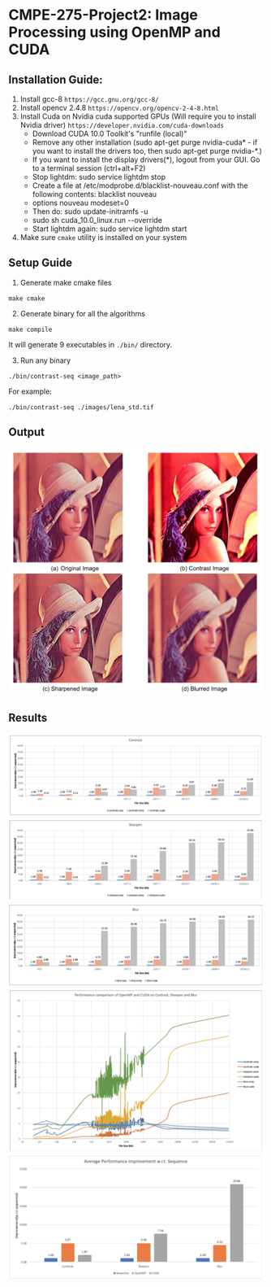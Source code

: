 # CMPE-275-Project2: Image Processing using OpenMP and CUDA

## Installation Guide:

1. Install gcc-8 `https://gcc.gnu.org/gcc-8/`
2. Install opencv 2.4.8 `https://opencv.org/opencv-2-4-8.html`
3. Install Cuda on Nvidia cuda supported GPUs (Will require you to install Nvidia driver) `https://developer.nvidia.com/cuda-downloads`
    * Download CUDA 10.0 Toolkit's  "runfile (local)"
    * Remove any other installation (sudo apt-get purge nvidia-cuda* - if you want to install the drivers too, then sudo apt-get purge nvidia-*.)
    * If you want to install the display drivers(*), logout from your GUI. Go to a terminal session (ctrl+alt+F2)
    * Stop lightdm: sudo service lightdm stop
    * Create a file at /etc/modprobe.d/blacklist-nouveau.conf with the following contents: blacklist nouveau
    * options nouveau modeset=0
    * Then do: sudo update-initramfs -u
    * sudo sh cuda_10.0_linux.run --override
    * Start lightdm again: sudo service lightdm start
4. Make sure `cmake` utility is installed on your system

## Setup Guide

1. Generate make cmake files

```
make cmake
```

2. Generate binary for all the algorithms

```
make compile
```
It will generate 9 executables in `./bin/` directory.

3. Run any binary

```
./bin/contrast-seq <image_path>
```
For example:
```
./bin/contrast-seq ./images/lena_std.tif
```

## Output

![Output](results/output.png)

## Results

![contrast](results/contrast.png)
![sharpen](results/sharpen.png)
![blur](results/blur.png)
![comparison-1](results/comparison-1.png)
![comparison-2](results/comparison-2.png)
